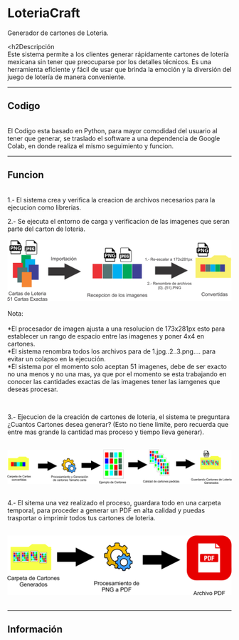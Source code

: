 # LoteriaCraft
Generador de cartones de Loteria.

<h2Descripción</h2> <br>
Este sistema permite a los clientes generar rápidamente cartones de lotería mexicana sin tener que preocuparse por los detalles técnicos. Es una herramienta eficiente y fácil de usar que brinda la emoción y la diversión del juego de lotería de manera conveniente.

<hr>

<h2>Codigo</h2><br>
El Codigo esta basado en Python, para mayor comodidad del usuario al tener que generar, se traslado el software a una dependencia de Google Colab, en donde realiza el mismo seguimiento y funcion.

<hr>

<h2>Funcion</h2> <br>
1.- El sistema crea y verifica la creacion de archivos necesarios para la ejecucion como librerias. <br>

2.- Se ejecuta el entorno de carga y verificacion de las imagenes que seran parte del carton de loteria. <br><br>
![Screenshot 1](https://github.com/Alca13/LoteriaCraft/blob/main/assets/Paso%201.jpg) 
<br><br>
Nota: <br><br>
*El procesador de imagen ajusta a una resolucion de 173x281px esto para establecer un rango de espacio entre las imagenes y poner 4x4 en cartones.<br>
*El sistema renombra todos los archivos para de 1.jpg..2..3.png.... para evitar un colapso en la ejecución. <br>
*El sistema por el momento solo aceptan 51 imagenes, debe de ser exacto no una menos y no una mas, ya que por el momento se esta trabajando en conocer las cantidades exactas de las imagenes tener las iamgenes que deseas procesar.<br>

<br>

3.- Ejecucion de la creación de cartones de loteria, el sistema te preguntara ¿Cuantos Cartones desea generar? (Esto no tiene limite, pero recuerda que entre mas grande la cantidad mas proceso y tiempo lleva generar).<br><br>

![Screenshot 2](https://github.com/Alca13/LoteriaCraft/blob/main/assets/Paso%202.jpg) <br><br>

4.- El sitema una vez realizado el proceso, guardara todo en una carpeta temporal, para proceder a generar un PDF en alta calidad y puedas trasportar o imprimir todos tus cartones de loteria.<br><br>

![Screenshot 2](https://github.com/Alca13/LoteriaCraft/blob/main/assets/Paso%203.jpg) <br><br>

<hr>

<h2>Información</h2>


		
